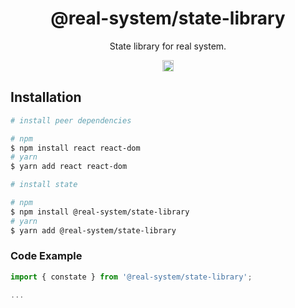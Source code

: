 <h1 align="center">@real-system/state-library</h1>
<p align="center">State library for real system.</p>
<p align="center">
<a href="https://www.npmjs.com/package/@real-system/state-library"><img src="https://badgen.net/npm/v/@real-system/state-library?label=&icon=npm&color=blue" alt="npm version" height="18"/></a>
</p>

## Installation

```bash
# install peer dependencies

# npm
$ npm install react react-dom 
# yarn
$ yarn add react react-dom 

# install state

# npm
$ npm install @real-system/state-library
# yarn
$ yarn add @real-system/state-library
```

### Code Example

```typescript
import { constate } from '@real-system/state-library';

...

```

